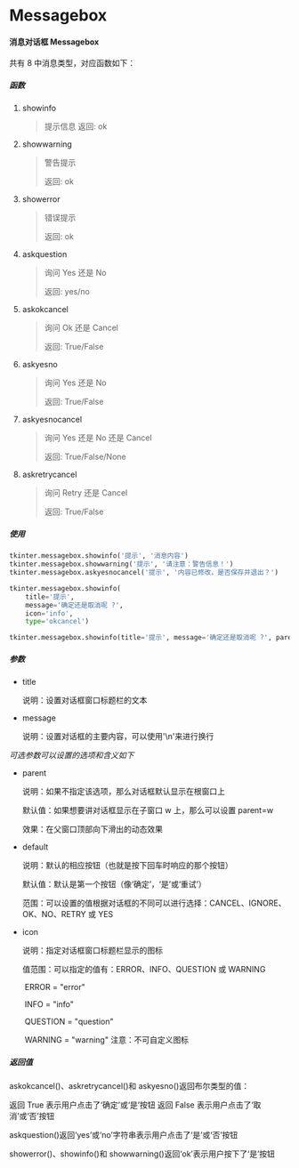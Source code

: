 # Messagebox

#### 消息对话框 Messagebox

共有 8 中消息类型，对应函数如下：

##### 函数

1. showinfo

    > 提示信息
    > 返回: ok

2. showwarning

    > 警告提示
    >
    > 返回: ok

3. showerror

    > 错误提示
    >
    > 返回: ok

4. askquestion

    > 询问 Yes 还是 No
    >
    > 返回: yes/no

5. askokcancel

    > 询问 Ok 还是 Cancel
    >
    > 返回: True/False

6. askyesno

    > 询问 Yes 还是 No
    >
    > 返回: True/False

7. askyesnocancel

    > 询问 Yes 还是 No 还是 Cancel
    >
    > 返回: True/False/None

8. askretrycancel
    > 询问 Retry 还是 Cancel
    >
    > 返回: True/False

##### 使用

```python
tkinter.messagebox.showinfo('提示', '消息内容')
tkinter.messagebox.showwarning('提示', '请注意：警告信息！')
tkinter.messagebox.askyesnocancel('提示', '内容已修改，是否保存并退出？')

tkinter.messagebox.showinfo(
    title='提示',
    message='确定还是取消呢 ?',
    icon='info',
    type='okcancel')

tkinter.messagebox.showinfo(title='提示', message='确定还是取消呢 ?', parent=self.frame)
```

##### 参数

-   title

    说明：设置对话框窗口标题栏的文本

-   message

    说明：设置对话框的主要内容，可以使用'\n'来进行换行

_可选参数可以设置的选项和含义如下_

- parent

    说明：如果不指定该选项，那么对话框默认显示在根窗口上

    默认值：如果想要讲对话框显示在子窗口 w 上，那么可以设置 parent=w

    效果：在父窗口顶部向下滑出的动态效果

- default

    说明：默认的相应按钮（也就是按下回车时响应的那个按钮）

    默认值：默认是第一个按钮（像‘确定’，‘是’或‘重试’）

    范围：可以设置的值根据对话框的不同可以进行选择：CANCEL、IGNORE、OK、NO、RETRY 或 YES

- icon

    说明：指定对话框窗口标题栏显示的图标

    值范围：可以指定的值有：ERROR、INFO、QUESTION 或 WARNING

    ​ ERROR = "error"

    ​ INFO = "info"

    ​ QUESTION = "question"

    ​ WARNING = "warning"
    注意：不可自定义图标

##### 返回值

askokcancel()、askretrycancel()和 askyesno()返回布尔类型的值：

返回 True 表示用户点击了‘确定’或‘是’按钮
返回 False 表示用户点击了‘取消’或‘否’按钮

askquestion()返回‘yes’或‘no’字符串表示用户点击了‘是’或‘否’按钮

showerror()、showinfo()和 showwarning()返回‘ok’表示用户按下了‘是’按钮
